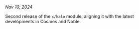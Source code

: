 *Nov 10, 2024*

Second release of the `x/halo` module, aligning it with the latest developments in Cosmos and Noble.
